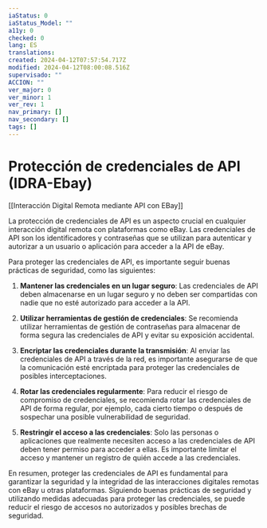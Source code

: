 ```yaml
---
iaStatus: 0
iaStatus_Model: ""
a11y: 0
checked: 0
lang: ES
translations: 
created: 2024-04-12T07:57:54.717Z
modified: 2024-04-12T08:00:08.516Z
supervisado: ""
ACCION: ""
ver_major: 0
ver_minor: 1
ver_rev: 1
nav_primary: []
nav_secondary: []
tags: []
---
```

# Protección de credenciales de API (IDRA-Ebay)

[[Interacción Digital Remota mediante API con EBay]]

La protección de credenciales de API es un aspecto crucial en cualquier interacción digital remota con plataformas como eBay. Las credenciales de API son los identificadores y contraseñas que se utilizan para autenticar y autorizar a un usuario o aplicación para acceder a la API de eBay. 

Para proteger las credenciales de API, es importante seguir buenas prácticas de seguridad, como las siguientes:

1. **Mantener las credenciales en un lugar seguro**: Las credenciales de API deben almacenarse en un lugar seguro y no deben ser compartidas con nadie que no esté autorizado para acceder a la API.

2. **Utilizar herramientas de gestión de credenciales**: Se recomienda utilizar herramientas de gestión de contraseñas para almacenar de forma segura las credenciales de API y evitar su exposición accidental.

3. **Encriptar las credenciales durante la transmisión**: Al enviar las credenciales de API a través de la red, es importante asegurarse de que la comunicación esté encriptada para proteger las credenciales de posibles interceptaciones.

4. **Rotar las credenciales regularmente**: Para reducir el riesgo de compromiso de credenciales, se recomienda rotar las credenciales de API de forma regular, por ejemplo, cada cierto tiempo o después de sospechar una posible vulnerabilidad de seguridad.

5. **Restringir el acceso a las credenciales**: Solo las personas o aplicaciones que realmente necesiten acceso a las credenciales de API deben tener permiso para acceder a ellas. Es importante limitar el acceso y mantener un registro de quién accede a las credenciales.

En resumen, proteger las credenciales de API es fundamental para garantizar la seguridad y la integridad de las interacciones digitales remotas con eBay u otras plataformas. Siguiendo buenas prácticas de seguridad y utilizando medidas adecuadas para proteger las credenciales, se puede reducir el riesgo de accesos no autorizados y posibles brechas de seguridad.
